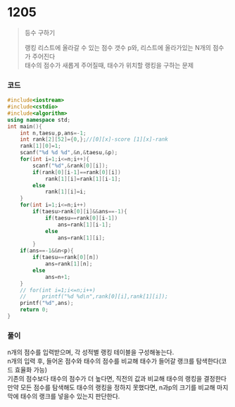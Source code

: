 # 1205
> 등수 구하기<p></p>
> 랭킹 리스트에 올라갈 수 있는 점수 갯수 p와, 리스트에 올라가있는 N개의 점수가 주어진다<br>
> 태수의 점수가 새롭게 주어질때, 태수가 위치할 랭킹을 구하는 문제<br>
### 코드
```c++
#include<iostream>
#include<cstdio>
#include<algorithm>
using namespace std;
int main(){
    int n,taesu,p,ans=-1;
    int rank[2][52]={0,};//[0][x]-score [1][x]-rank
    rank[1][0]=1;
    scanf("%d %d %d",&n,&taesu,&p);
    for(int i=1;i<=n;i++){
        scanf("%d",&rank[0][i]);
        if(rank[0][i-1]==rank[0][i])
            rank[1][i]=rank[1][i-1];
        else
            rank[1][i]=i;
    }
    for(int i=1;i<=n;i++)
        if(taesu>rank[0][i]&&ans==-1){
            if(taesu==rank[0][i-1])
                ans=rank[1][i-1];
            else
                ans=rank[1][i];
        }
    if(ans==-1&&n<p){
        if(taesu==rank[0][n])
            ans=rank[1][n];
        else
            ans=n+1;
    }
    // for(int i=1;i<=n;i++)
    //     printf("%d %d\n",rank[0][i],rank[1][i]);
    printf("%d",ans);
    return 0;
}
```
### 풀이
n개의 점수를 입력받으며, 각 성적별 랭킹 테이블을 구성해놓는다.<br>
n개의 입력 후, 들어온 점수와 태수의 점수를 비교해 태수가 들어갈 랭크를 탐색한다(코드 효율화 가능)<br>
기존의 점수보다 태수의 점수가 더 높다면, 직전의 값과 비교해 태수의 랭킹을 결정한다<br>
만약 모든 점수를 탐색해도 태수의 랭킹을 정하지 못했다면, n과p의 크기를 비교해 마지막에 태수의 랭크를 넣을수 있는지 판단한다.